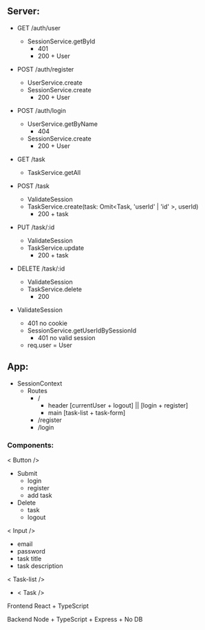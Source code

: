 ## Server:
 - GET /auth/user
    - SessionService.getById
        - 401
        - 200 + User

 - POST /auth/register
    - UserService.create
    - SessionService.create
        - 200 + User

 - POST /auth/login
    - UserService.getByName
        - 404
    - SessionService.create
        - 200 + User       

 

 - GET /task
    - TaskService.getAll

 - POST /task
    - ValidateSession 
    - TaskService.create(task: Omit<Task, 'userId' | 'id' >, userId)
        - 200 + task
 
 - PUT /task/:id
    - ValidateSession 
    - TaskService.update
        - 200 + task
 
 - DELETE /task/:id
    - ValidateSession 
    - TaskService.delete
        - 200

- ValidateSession
    - 401 no cookie
    - SessionService.getUserIdBySessionId
        - 401 no valid session    
    - req.user = User 


## App:
 - SessionContext
    - Routes
        - /
            - header [currentUser + logout] || [login + register]
            - main [task-list + task-form]
        - /register
        - /login

### Components:
< Button />
- Submit
    - login
    - register
    - add task
- Delete
    - task
    - logout

< Input />
- email
- password
- task title
- task description

< Task-list />
- < Task />        
        

Frontend React + TypeScript

Backend Node + TypeScript + Express + No DB